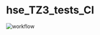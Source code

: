 # hse_TZ3_tests_CI
![workflow](https://github.com/SunshineVer/hse_TZ3_tests_CI/actions/workflows/checks.yml/badge.svg)
